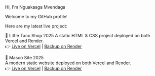 Hi, I'm Nguakaaga Mvendaga

Welcome to my GitHub profile!  

Here are my latest live project:

🌮 Little Taco Shop  2025
A static HTML & CSS project deployed on both Vercel and Render.  
👉 [Live on Vercel](https://little-taco-shop.vercel.app) | [Backup on Render](https://little-taco-shop.onrender.com)

🚀 Masco Site 2025  
A modern static website deployed on both Vercel and Render.  
👉 [Live on Vercel](https://masco-site-2025.vercel.app) | [Backup on Render](https://masco-site-2025.onrender.com)

